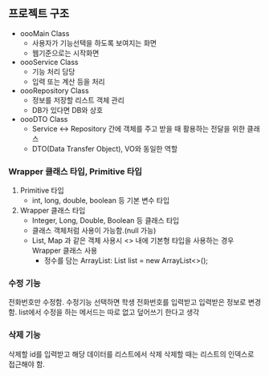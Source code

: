 ## 프로젝트 구조
- oooMain Class
  - 사용자가 기능선택을 하도록 보여지는 화면
  - 웹기준으로는 시작화면
- oooService Class
  - 기능 처리 담당
  - 입력 또는 계산 등을 처리
- oooRepository Class
  - 정보를 저장할 리스트 객체 관리
  - DB가 있다면 DB와 상호
- oooDTO Class
  - Service <-> Repository 간에 객체를 주고 받을 때 활용하는 전달을 위한 클래스
  - DTO(Data Transfer Object), VO와 동일한 역할

### Wrapper 클래스 타입, Primitive 타입
1. Primitive 타입
   - int, long, double, boolean 등 기본 변수 타입
2. Wrapper 클래스 타입
   - Integer, Long, Double, Boolean 등 클래스 타입
   - 클래스 객체처럼 사용이 가능함.(null 가능)
   - List, Map 과 같은 객체 사용시 <> 내에 기본형 타입을 사용하는 경우 Wrapper 클래스 사용
     - 정수를 담는 ArrayList: List<Integer> list = new ArrayList<>();

### 수정 기능
전화번호만 수정함.
수정기능 선택하면 학생 전화번호를 입력받고 입력받은 정보로 변경함.
list에서 수정을 하는 메서드는 따로 없고 덮어쓰기 한다고 생각

### 삭제 기능
삭제할 id를 입력받고 해당 데이터를 리스트에서 삭제
삭제할 때는 리스트의 인덱스로 접근해야 함.